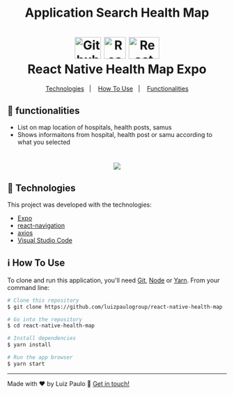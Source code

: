 <h1 align="center">Application Search Health Map</h1>

<h1 align="center">
    <img alt="Github logo" width="60px" height="50px" src="https://github.com/luizpaulogroup/react-native-health-map/blob/master/src/assets/github.png">
    <img alt="React logo" width="50px" height="50px" src="https://github.com/luizpaulogroup/react-native-health-map/blob/master/src/assets/expo.png" />
    <img alt="React logo" width="70px" height="50px" src="https://github.com/luizpaulogroup/react-native-health-map/blob/master/src/assets/react.png" />
    <br>
    React Native Health Map Expo
</h1>

<p align="center">
  <a href="#rocket-technologies">Technologies</a>&nbsp;&nbsp;&nbsp;|&nbsp;&nbsp;&nbsp;
  <a href="#information_source-how-to-use">How To Use</a>&nbsp;&nbsp;&nbsp;|&nbsp;&nbsp;&nbsp;
  <a href="#pencil-functionalities">Functionalities</a>
</p>

## :pencil: functionalities
- List on map location of hospitals, health posts, samus
- Shows informaitons from hospital, health post or samu according to what you selected

<h1 align="center"><img src="https://github.com/luizpaulogroup/react-native-health-map/blob/master/src/assets/GIF.gif" /></h1>

## :rocket: Technologies

This project was developed with the technologies:

-  [Expo](https://expo.io/)
-  [react-navigation](https://reactnavigation.org/)
-  [axios](https://github.com/axios/axios)
-  [Visual Studio Code](https://code.visualstudio.com/)

## :information_source: How To Use

To clone and run this application, you'll need [Git](https://git-scm.com), [Node](https://nodejs.org/en/) or [Yarn](https://yarnpkg.com/). From your command line:

```bash
# Clone this repository
$ git clone https://github.com/luizpaulogroup/react-native-health-map

# Go into the repository
$ cd react-native-health-map

# Install dependencies
$ yarn install

# Run the app browser
$ yarn start

```

---

Made with :heart: by Luiz Paulo :wave: [Get in touch!](https://www.linkedin.com/in/luizpaulogroup/)
